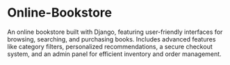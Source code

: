 # Online-Bookstore
An online bookstore built with Django, featuring user-friendly interfaces for browsing, searching, and purchasing books. Includes advanced features like category filters, personalized recommendations, a secure checkout system, and an admin panel for efficient inventory and order management.
